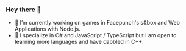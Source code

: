 ### Hey there 👋
- 🔭 I’m currently working on games in Facepunch's s&box and Web Applications with Node.js.
- 🌱 I specialize in C# and JavaScript / TypeScript but I am open to learning more languages and have dabbled in C++.